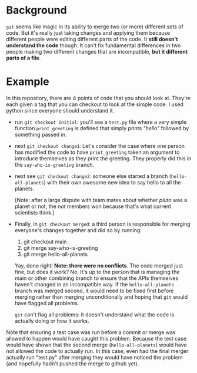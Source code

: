 # Background

`git` seems like magic in its ability to merge two (or more) different
sets of code.  But it's really just taking changes and applying them
because different people were editing different parts of the code.  It
**still doesn't understand the code** though.  It can't fix
fundamental differences in two people making two different changes
that are incompatible, **but it different parts of a file**.

# Example

In this repository, there are 4 points of code that you should look
at.  They're each given a tag that you can checkout to look at the
simple code.  I used python since everyone should understand it.

* run `git checkout initial`: you'll see a `test.py` file where a very
  simple function `print_greeting` is defined that simply prints
  *"hello"* followed by something passed in.
  
* next `git checkout change1`: Let's consider the case where one
  person has modified the code to have `print_greeting` taken an
  argument to introduce themselves as they print the greeting.  They
  properly did this in the `say-who-is-greeting` branch.
  
* next see `git checkout change2`: someone else started a branch
  (`hello-all-planets`) with their own awesome new idea to say hello
  to all the planets.

  [Note: after a large dispute with team mates about whether *pluto*
  was a planet or not, the *not* members won because that's what
  current scientists think.]

* Finally, in `git checkout merged`: a third person is responsible for
  merging everyone's changes together and did so by running:
  
    1. git checkout main
    2. git merge say-who-is-greeting
    3. git merge hello-all-planets
    
  Yay, done right!  **Note: there were no conflicts**.  The code
  merged just fine, but does it work?  No.  It's up to the person that
  is managing the main or other combining branch to ensure that the
  APIs themselves haven't changed in an incompatible way.  If the
  `hello-all-planets` branch was merged second, it would need to be
  fixed first before merging rather than merging unconditionally and
  hoping that `git` would have flagged all problems.
  
  `git` can't flag all problems: it doesn't understand what the code
  is actually doing or how it works.
  
Note that ensuring a test case was run before a commit or merge was
allowed to happen would have caught this problem.  Because the test
case would have shown that the second merge (`hello-all-planets`)
would have not allowed the code to actually run.  In this case, even
had the final merger actually run "test.py" after merging they would
have noticed the problem (and hopefully hadn't pushed the merge to
github yet).
